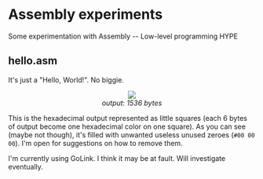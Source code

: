 # Assembly experiments
Some experimentation with Assembly -- Low-level programming HYPE


## hello.asm
It's just a "Hello, World!". No biggie.

<p align="center">
    <img src="https://i.imgur.com/47UAvXp.png"/><br/>
    <i>output: 1536 bytes</i>
</p>

This is the hexadecimal output represented as little squares (each 6 bytes of output become one hexadecimal color on one square). As you can see (maybe not though), it's filled with unwanted useless unused zeroes (`#00 00 00`). I'm open for suggestions on how to remove them.

I'm currently using GoLink. I think it may be at fault. Will investigate eventually.
